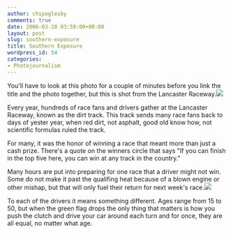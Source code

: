 ```yaml
---
author: chipoglesby
comments: true
date: 2006-03-28 03:59:00+00:00
layout: post
slug: southern-exposure
title: Southern Exposure
wordpress_id: 54
categories:
- Photojournalism
---
```


You'll have to look at this photo for a couple of minutes before you link the title and the photo together, but this is shot from the Lancaster Raceway.[![](http://photos1.blogger.com/blogger/3124/2183/400/exposure.jpg)](http://photos1.blogger.com/blogger/3124/2183/1600/exposure.jpg)  
  
Every year, hundreds of race fans and drivers gather at the Lancaster Raceway, known as the dirt track.  This track sends many race fans back to days of yester year, when red dirt, not asphalt, good old know how, not scientific formulas ruled the track.  
  
For many, it was the honor of winning a race that meant more than just a cash prize.  There's a quote on the winners circle that says "If you can finish in the top five here, you can win at any track in the country."  
  
Many hours are put into preparing for one race that a driver might not win.  Some do not make it past the qualifing heat because of a blown engine or other mishap, but that will only fuel their return for next week's race.[![](http://photos1.blogger.com/blogger/3124/2183/400/racea.jpg)](http://photos1.blogger.com/blogger/3124/2183/1600/racea.jpg)  
  
To each of the drivers it means something different.  Ages range from 15 to 50, but when the green flag drops the only thing that matters is how you push the clutch and drive your car around each turn and for once, they are all equal, no matter what age.
